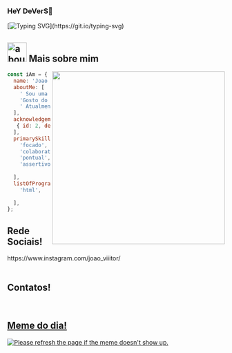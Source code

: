 ### HeY DeVerS👋


[![Typing SVG](https://readme-typing-svg.herokuapp.com?color=13832C&background=27272700&multiline=true&height=110&lines=Olhar+digital+n%C3%A3o+%C3%A9+saber+os+c%C3%B3digos;ou+linhas+de+comando%2C;%C3%A9+saber+o+que+fazer+com+eles+para+;chegar+em+algum+lugar!)](https://git.io/typing-svg)



## <img width="45" alt="about" src="https://raw.github.com/elizarov/elizarov/master/about.png"> Mais sobre mim

<img align="right" width="400" src="https://i.giphy.com/media/qgQUggAC3Pfv687qPC/giphy.webp" />

```js
const iAm = {
  name: 'Joao Vitor Gomes,
  aboutMe: [
    ' Sou uma pessoa muito tranquila.',
    'Gosto do convivio social com amigos,tecnologia, videogames, filmes e musica.',
    ' Atualmente trabalho como assitente de suporte para RHs.',
  ],
  acknowledgements: [
   { id: 2, developement: ['front-end', ] },
  ],
  primarySkillset: [
    'focado',
    'colaborativo',
    'pontual', 
    'assertivo',
   
  ],
  listOfProgrammingLanguages: [
    'html', 
   
  ],
};
```



## **Rede Sociais!**
<div>
https://www.instagram.com/joao_viiitor/
</div>
</br>

## **Contatos!**

<a href="https://api.whatsapp.com/send/?phone=51999006840">

<br/>

## **Meme do dia!**
<img src='https://random-memer.herokuapp.com/' title="Meme" alt="Please refresh the page if the meme doesn't show up.">
